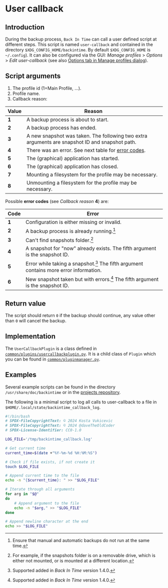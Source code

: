 <!--
SPDX-FileCopyrightText: © 2015 Germar Reitze
SPDX-FileCopyrightText: © 2024 Kosta Vukicevic (stcksmsh)
SPDX-FileCopyrightText: © 2024 Christian BUHTZ <c.buhtz@posteo.jp>

SPDX-License-Identifier: GPL-2.0-or-later

This file is part of the program "Back In Time" which is released under GNU
General Public License v2 (GPLv2). See LICENSES directory or
go to <https://spdx.org/licenses/GPL-2.0-or-later.html>.
-->
# User callback

## Introduction

During the backup process, `Back In Time` can call a user defined script at
different steps. This script is named `user-callback` and contained in the directory
`$XDG_CONFIG_HOME/backintime`. By default `$XDG_CONFIG_HOME` is
`~/.config`). It can also be configured via the GUI: _Manage profiles_ >
_Options_ > _Edit user-callback_ (see also
[Options tab in Manage profiles dialog](settings.md#options)).

## Script arguments

1. The profile id (1=Main Profile, ...).
2. Profile name.
3. Callback reason:

| Value | Reason                                                             |
| ----- | -------------------------------------------------------------------|
| **1** | A backup process is about to start.                                |
| **2** | A backup process has ended.                                        |
| **3** | A new snapshot was taken. The following two extra arguments are snapshot ID and snapshot path. |
| **4** | There was an error. See next table for [error codes](#errorcodes). |
| **5** | The (graphical) application has started.                           |
| **6** | The (graphical) application has closed.                            |
| **7** | Mounting a filesystem for the profile may be necessary.            |
| **8** | Unmounting a filesystem for the profile may be necessary.          |

<a id="errorcodes"></a>
Possible **error codes** (see _Callback reason_ **4**) are:

| Code  | Error                                                              |
| ------| -------------------------------------------------------------------|
| **1** | Configuration is either missing or invalid.                        |
| **2** | A backup process is already running.[^1]                           |
| **3** | Can't find snapshots folder.[^2]                                   |
| **4** | A snapshot for "now" already exists. The fifth argument is the snapshot ID. |
| **5** | Error while taking a snapshot.[^3] The fifth argument contains more error information. |
| **6** | New snapshot taken but with errors.[^3] The fifth argument is the snapshot ID. |

## Return value

The script should return `0` if the backup should continue, any value other
than `0` will cancel the backup.

## Implementation

The `UserCallbackPlugin` is a class defined in
[`common/plugins/usercallbackplugin.py`](https://github.com/bit-team/backintime/blob/dev/common/plugins/usercallback.plugin.py).
It is a child class of `Plugin` which you can be found in
[`common/pluginmanager.py`](https://github.com/bit-team/backintime/blob/dev/common/pluginmanager.py).

## Examples

Several example scripts can be found in the directory
`/usr/share/doc/backintime` or in the
[projects repository](https://github.com/bit-team/backintime).

The following is a minimal script to log all calls to user-callback to a file
in `$HOME/.local/state/backintime_callback_log`.

```sh
#!/bin/bash
# SPDX-FileCopyrightText: © 2024 Kosta Vukicevic
# SPDX-FileCopyrightText: © 2024 @daveTheOldCoder
# SPDX-License-Identifier: CC0-1.0

LOG_FILE='/tmp/backintime_callback.log'

# Get current time
current_time=$(date +"%Y-%m-%d %H:%M:%S")

# Check if file exists, if not create it
touch $LOG_FILE

# Append current time to the file
echo -n "{$current_time}: " >> "$LOG_FILE"

# Iterate through all arguments
for arg in "$@"
do
    # Append argument to the file
    echo -n "$arg," >> "$LOG_FILE"
done

# Append newline character at the end
echo >> "$LOG_FILE"
```

[^1]: Ensure that manual and automatic backups do not run at the same time.
    
[^2]: For example, if the snapshots folder is on a removable drive, which is
    either not mounted, or is mounted at a different location.
    
[^3]: Supported added in _Back In Time_ version 1.4.0.
